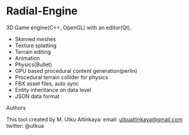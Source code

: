 Radial-Engine
=============

3D Game engine(C++, OpenGL) with an editor(Qt).

- Skinned meshes
- Texture splatting
- Terrain editing
- Animation
- Physics(Bullet)
- GPU based procedural content generation(perlin)
- Procedural terrain collider for physics
- FBX asset files, auto sync
- Entity inheritance on data level
- JSON data format

Authors

This tool created by M. Utku Altinkaya: email: utkualtinkaya@gmail.com twitter: @utkua
